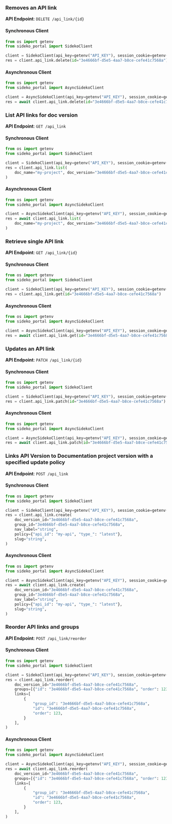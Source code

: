 
### Removes an API link <a name="delete"></a>



**API Endpoint**: `DELETE /api_link/{id}`

#### Synchronous Client

```python
from os import getenv
from sideko_portal import SidekoClient

client = SidekoClient(api_key=getenv("API_KEY"), session_cookie=getenv("API_KEY"))
res = client.api_link.delete(id="3e4666bf-d5e5-4aa7-b8ce-cefe41c7568a")
```

#### Asynchronous Client

```python
from os import getenv
from sideko_portal import AsyncSidekoClient

client = AsyncSidekoClient(api_key=getenv("API_KEY"), session_cookie=getenv("API_KEY"))
res = await client.api_link.delete(id="3e4666bf-d5e5-4aa7-b8ce-cefe41c7568a")
```

### List API links for doc version <a name="list"></a>



**API Endpoint**: `GET /api_link`

#### Synchronous Client

```python
from os import getenv
from sideko_portal import SidekoClient

client = SidekoClient(api_key=getenv("API_KEY"), session_cookie=getenv("API_KEY"))
res = client.api_link.list(
    doc_name="my-project", doc_version="3e4666bf-d5e5-4aa7-b8ce-cefe41c7568a"
)
```

#### Asynchronous Client

```python
from os import getenv
from sideko_portal import AsyncSidekoClient

client = AsyncSidekoClient(api_key=getenv("API_KEY"), session_cookie=getenv("API_KEY"))
res = await client.api_link.list(
    doc_name="my-project", doc_version="3e4666bf-d5e5-4aa7-b8ce-cefe41c7568a"
)
```

### Retrieve single API link <a name="get"></a>



**API Endpoint**: `GET /api_link/{id}`

#### Synchronous Client

```python
from os import getenv
from sideko_portal import SidekoClient

client = SidekoClient(api_key=getenv("API_KEY"), session_cookie=getenv("API_KEY"))
res = client.api_link.get(id="3e4666bf-d5e5-4aa7-b8ce-cefe41c7568a")
```

#### Asynchronous Client

```python
from os import getenv
from sideko_portal import AsyncSidekoClient

client = AsyncSidekoClient(api_key=getenv("API_KEY"), session_cookie=getenv("API_KEY"))
res = await client.api_link.get(id="3e4666bf-d5e5-4aa7-b8ce-cefe41c7568a")
```

### Updates an API link <a name="patch"></a>



**API Endpoint**: `PATCH /api_link/{id}`

#### Synchronous Client

```python
from os import getenv
from sideko_portal import SidekoClient

client = SidekoClient(api_key=getenv("API_KEY"), session_cookie=getenv("API_KEY"))
res = client.api_link.patch(id="3e4666bf-d5e5-4aa7-b8ce-cefe41c7568a")
```

#### Asynchronous Client

```python
from os import getenv
from sideko_portal import AsyncSidekoClient

client = AsyncSidekoClient(api_key=getenv("API_KEY"), session_cookie=getenv("API_KEY"))
res = await client.api_link.patch(id="3e4666bf-d5e5-4aa7-b8ce-cefe41c7568a")
```

### Links API Version to Documentation project version with a specified update policy <a name="create"></a>



**API Endpoint**: `POST /api_link`

#### Synchronous Client

```python
from os import getenv
from sideko_portal import SidekoClient

client = SidekoClient(api_key=getenv("API_KEY"), session_cookie=getenv("API_KEY"))
res = client.api_link.create(
    doc_version_id="3e4666bf-d5e5-4aa7-b8ce-cefe41c7568a",
    group_id="3e4666bf-d5e5-4aa7-b8ce-cefe41c7568a",
    nav_label="string",
    policy={"api_id": "my-api", "type_": "latest"},
    slug="string",
)
```

#### Asynchronous Client

```python
from os import getenv
from sideko_portal import AsyncSidekoClient

client = AsyncSidekoClient(api_key=getenv("API_KEY"), session_cookie=getenv("API_KEY"))
res = await client.api_link.create(
    doc_version_id="3e4666bf-d5e5-4aa7-b8ce-cefe41c7568a",
    group_id="3e4666bf-d5e5-4aa7-b8ce-cefe41c7568a",
    nav_label="string",
    policy={"api_id": "my-api", "type_": "latest"},
    slug="string",
)
```

### Reorder API links and groups <a name="reorder"></a>



**API Endpoint**: `POST /api_link/reorder`

#### Synchronous Client

```python
from os import getenv
from sideko_portal import SidekoClient

client = SidekoClient(api_key=getenv("API_KEY"), session_cookie=getenv("API_KEY"))
res = client.api_link.reorder(
    doc_version_id="3e4666bf-d5e5-4aa7-b8ce-cefe41c7568a",
    groups=[{"id": "3e4666bf-d5e5-4aa7-b8ce-cefe41c7568a", "order": 123}],
    links=[
        {
            "group_id": "3e4666bf-d5e5-4aa7-b8ce-cefe41c7568a",
            "id": "3e4666bf-d5e5-4aa7-b8ce-cefe41c7568a",
            "order": 123,
        }
    ],
)
```

#### Asynchronous Client

```python
from os import getenv
from sideko_portal import AsyncSidekoClient

client = AsyncSidekoClient(api_key=getenv("API_KEY"), session_cookie=getenv("API_KEY"))
res = await client.api_link.reorder(
    doc_version_id="3e4666bf-d5e5-4aa7-b8ce-cefe41c7568a",
    groups=[{"id": "3e4666bf-d5e5-4aa7-b8ce-cefe41c7568a", "order": 123}],
    links=[
        {
            "group_id": "3e4666bf-d5e5-4aa7-b8ce-cefe41c7568a",
            "id": "3e4666bf-d5e5-4aa7-b8ce-cefe41c7568a",
            "order": 123,
        }
    ],
)
```
